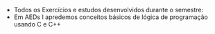 * Todos os Exercícios e estudos desenvolvidos durante o semestre:
* Em AEDs I apredemos conceitos básicos de lógica de programação usando C e C++
